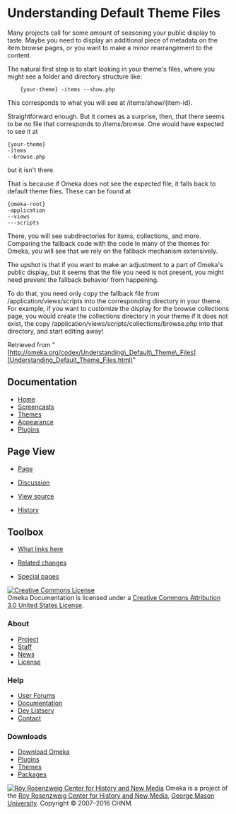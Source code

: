Understanding Default Theme Files
=================================
Many projects call for some amount of seasoning your public display to taste. Maybe you need to display an additional piece of metadata on the item browse pages, or you want to make a minor rearrangement to the content.

The natural first step is to start looking in your theme's files, where you might see a folder and directory structure like:

`    {your-theme}
    -items
    --show.php`

This corresponds to what you will see at /items/show/{item-id}.

Straightforward enough. But it comes as a surprise, then, that there
seems to be no file that corresponds to /items/browse. One would have
expected to see it at

    {your-theme}
    -items
    --browse.php

but it isn't there.

That is because if Omeka does not see the expected file, it falls back
to default theme files. These can be found at

    {omeka-root}
    -application
    --views
    ---scripts

There, you will see subdirectories for items, collections, and more.
Comparing the fallback code with the code in many of the themes for
Omeka, you will see that we rely on the fallback mechanism extensively.

The upshot is that if you want to make an adjustment to a part of
Omeka's public display, but it seems that the file you need is not
present, you might need prevent the fallback behavior from happening.

To do that, you need only copy the fallback file from
/application/views/scripts into the corresponding directory in your
theme. For example, if you want to customize the display for the browse
collections page, you would create the collections directory in your
theme if it does not exist, the copy
/application/views/scripts/collections/browse.php into that directory,
and start editing away!

<div class="printfooter">

Retrieved from
"[http://omeka.org/codex/Understanding\_Default\_Theme\_Files](Understanding_Default_Theme_Files.html)"

</div>

<div id="catlinks" class="catlinks catlinks-allhidden">

</div>

</div>

<div id="secondary">

<div class="portlet">

Documentation
-------------

-   [Home](http://omeka.org/codex/)
-   [Screencasts](http://omeka.org/codex/Screencasts)
-   [Themes](http://omeka.org/codex/Managing_Themes_2.0)
-   [Appearance](http://omeka.org/codex/Managing_Appearance_2.0)
-   [Plugins](http://omeka.org/codex/Plugins2.0)

</div>

<div class="portlet">

Page View
---------

-   <div id="nav-page">

    </div>

    [Page](Understanding_Default_Theme_Files.html)
-   <div id="nav-discussion">

    </div>

    [Discussion](http://omeka.org/c/index.php?title=Talk:Understanding_Default_Theme_Files&action=edit&redlink=1)
-   <div id="nav-view_source">

    </div>

    [View
    source](http://omeka.org/c/index.php?title=Understanding_Default_Theme_Files&action=edit)
-   <div id="nav-history">

    </div>

    [History](http://omeka.org/c/index.php?title=Understanding_Default_Theme_Files&action=history)

</div>

<div id="wiki-toolbox" class="portlet">

Toolbox
-------

-   <div id="t-whatlinkshere">

    </div>

    [What links
    here](Special:WhatLinksHere/Understanding_Default_Theme_Files.html)
-   <div id="t-recentchangeslinked">

    </div>

    [Related
    changes](Special:RecentChangesLinked/Understanding_Default_Theme_Files.html)
-   <div id="t-specialpages">

    </div>

    [Special pages](http://omeka.org/codex/Special:SpecialPages)

</div>

[![Creative Commons
License](https://i.creativecommons.org/l/by/3.0/us/88x31.png)](http://creativecommons.org/licenses/by/3.0/us/)\
Omeka Documentation is licensed under a [Creative Commons Attribution
3.0 United States
License](http://creativecommons.org/licenses/by/3.0/us/).

</div>

</div>

</div>

<div id="footer">

<div class="padding">

<div id="sitemap">

<div class="section">

### About

-   [Project](../index.html%3Fp=2.html)
-   [Staff](../index.html%3Fp=3.html)
-   [News](../blog.1.html)
-   [License](http://www.gnu.org/copyleft/gpl.html)

</div>

<div class="section">

### Help

-   [User Forums](../forums/topic/mysqli-stmt.bind-result.html)
-   [Documentation](http://omeka.org/codex/)
-   [Dev Listserv](http://groups.google.com/group/omeka-dev)
-   [Contact](http://omeka.org/contact/)

</div>

<div class="section">

### Downloads

-   [Download Omeka](../download.1.html)
-   [Plugins](../plugins.html)
-   [Themes](../download/themes/index.html)
-   [Packages](../index.html%3Fp=222.html)

</div>

</div>

<div id="chnm-meta">

<span id="chnm-logo">[![Roy Rosenzweig Center for History and New
Media](http://omeka.org/ui/i/rrchnm-logo-regular.gif)](http://chnm.gmu.edu)</span>
Omeka is a project of the [Roy Rosenzweig Center for History and New
Media](http://chnm.gmu.edu), [George Mason
University](http://www.gmu.edu). Copyright © 2007–2016 CHNM.

</div>

</div>

</div>

</div>
